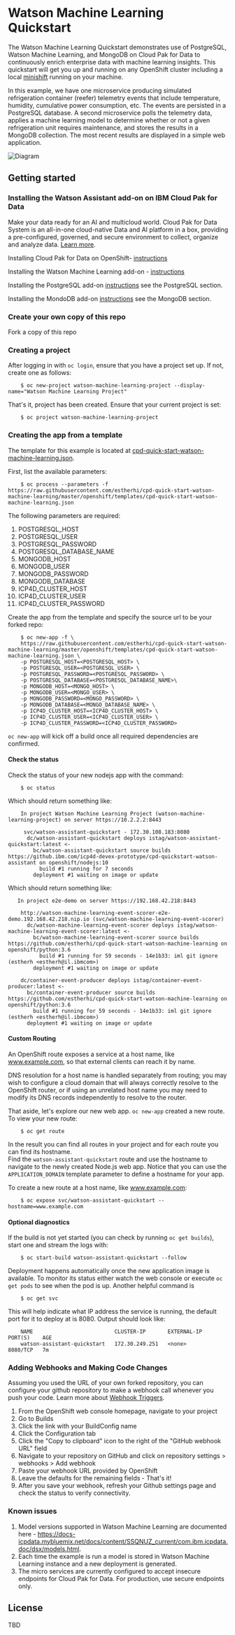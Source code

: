 # Watson Machine Learning Quickstart

The Watson Machine Learning Quickstart demonstrates use of PostgreSQL, Watson Machine Learning, and MongoDB on Cloud Pak for Data to continuously enrich enterprise data with machine learning insights. 
This quickstart will get you up and running on any OpenShift cluster including a local [minishift](https://www.okd.io/minishift) running on your machine.

In this example, we have one microservice producing simulated refrigeration container (reefer) telemetry events that include temperature, humidity, cumulative power consumption, etc. The events are persisted in a PostgreSQL database.
A second microservice polls the telemetry data, applies a machine learning model to determine whether or not a given refrigeration unit requires maintenance, and stores the results in a MongoDB collection.
The most recent results are displayed in a simple web application. 

![Diagram](readme_images/arch_diagram.jpg)
                     
## Getting started

### Installing the Watson Assistant add-on on IBM Cloud Pak for Data 

Make your data ready for an AI and multicloud world. Cloud Pak for Data System is an all-in-one cloud-native Data and AI platform in a box, providing a pre-configured, governed, and secure environment to collect, organize and analyze data. [Learn more](https://docs-icpdata.mybluemix.net/docs/content/SSQNUZ_current/com.ibm.icpdata.doc/zen/overview/overview.html).

Installing Cloud Pak for Data on OpenShift- [instructions](https://docs-icpdata.mybluemix.net/docs/content/SSQNUZ_current/com.ibm.icpdata.doc/zen/install/ovu.html)

Installing the Watson Machine Learning add-on - [instructions](https://docs-icpdata.mybluemix.net/docs/content/SSQNUZ_current/com.ibm.icpdata.doc/dsx/wmlservices.html)

Installing the PostgreSQL add-on [instructions](https://docs-icpdata.mybluemix.net/docs/content/SSQNUZ_current/com.ibm.icpdata.doc/zen/admin/create-db.html) see the PostgreSQL section.

Installing the MondoDB add-on [instructions](https://docs-icpdata.mybluemix.net/docs/content/SSQNUZ_current/com.ibm.icpdata.doc/zen/admin/create-db.html) see the MongoDB section.

### Create your own copy of this repo
Fork a copy of this repo

### Creating a project

After logging in with `oc login`, ensure that you have a project set up. If not, create one as follows:

        $ oc new-project watson-machine-learning-project --display-name="Watson Machine Learning Project"

That's it, project has been created. Ensure that your current project is set:

        $ oc project watson-machine-learning-project
        
### Creating the app from a template

The template for this example is located at [cpd-quick-start-watson-machine-learning.json](cpd-quick-start-watson-machine-learning.json).

First, list the available parameters:

        $ oc process --parameters -f https://raw.githubusercontent.com/estherhi/cpd-quick-start-watson-machine-learning/master/openshift/templates/cpd-quick-start-watson-machine-learning.json
        
The following parameters are required:   
  1.  POSTGRESQL_HOST
  2.  POSTGRESQL_USER
  3.  POSTGRESQL_PASSWORD
  4.  POSTGRESQL_DATABASE_NAME
  5.  MONGODB_HOST
  6.  MONGODB_USER 
  7.  MONGODB_PASSWORD
  8.  MONGODB_DATABASE
  9.  ICP4D_CLUSTER_HOST
  10. ICP4D_CLUSTER_USER
  11. ICP4D_CLUSTER_PASSWORD
        
Create the app from the template and specify the source url to be your forked repo:

        $ oc new-app -f \
        https://raw.githubusercontent.com/estherhi/cpd-quick-start-watson-machine-learning/master/openshift/templates/cpd-quick-start-watson-machine-learning.json \
        -p POSTGRESQL_HOST=<POSTGRESQL_HOST> \
        -p POSTGRESQL_USER=<POSTGRESQL_USER> \
        -p POSTGRESQL_PASSWORD=<POSTGRESQL_PASSWORD> \
        -p POSTGRESQL_DATABASE=<POSTGRESQL_DATABASE_NAME>\
        -p MONGODB_HOST=<MONGO_HOST> \
        -p MONGODB_USER=<MONGO_USER> \
        -p MONGODB_PASSWORD=<MONGO_PASSWORD> \
        -p MONGODB_DATABASE=<MONGO_DATABASE_NAME> \
        -p ICP4D_CLUSTER_HOST=<ICP4D_CLUSTER_HOST> \
        -p ICP4D_CLUSTER_USER=<ICP4D_CLUSTER_USER> \
        -p ICP4D_CLUSTER_PASSWORD=<ICP4D_CLUSTER_PASSWORD> 
        
`oc new-app` will kick off a build once all required dependencies are confirmed.        

#### Check the status


Check the status of your new nodejs app with the command:

        $ oc status
        
        
Which should return something like:

        In project Watson Machine Learning Project (watson-machine-learning-project) on server https://10.2.2.2:8443

         svc/watson-assistant-quickstart - 172.30.108.183:8080
          dc/watson-assistant-quickstart deploys istag/watson-assistant-quickstart:latest <-
            bc/watson-assistant-quickstart source builds https://github.ibm.com/icp4d-devex-prototype/cpd-quickstart-watson-assistant on openshift/nodejs:10
              build #1 running for 7 seconds
            deployment #1 waiting on image or update        
        

        
Which should return something like:

       In project e2e-demo on server https://192.168.42.218:8443

        http://watson-machine-learning-event-scorer-e2e-demo.192.168.42.218.nip.io (svc/watson-machine-learning-event-scorer)
          dc/watson-machine-learning-event-scorer deploys istag/watson-machine-learning-event-scorer:latest <-
            bc/watson-machine-learning-event-scorer source builds https://github.com/estherhi/cpd-quick-start-watson-machine-learning on openshift/python:3.6 
              build #1 running for 59 seconds - 14e1b33: iml git ignore (estherh <estherh@il.ibmcom>)
            deployment #1 waiting on image or update

        dc/container-event-producer deploys istag/container-event-producer:latest <-
          bc/container-event-producer source builds https://github.com/estherhi/cpd-quick-start-watson-machine-learning on openshift/python:3.6 
            build #1 running for 59 seconds - 14e1b33: iml git ignore (estherh <estherh@il.ibmcom>)
          deployment #1 waiting on image or update  
        
        
#### Custom Routing

An OpenShift route exposes a service at a host name, like www.example.com, so that external clients can reach it by name.

DNS resolution for a host name is handled separately from routing; you may wish to configure a cloud domain that will always correctly resolve to the OpenShift router, or if using an unrelated host name you may need to modify its DNS records independently to resolve to the router.

That aside, let's explore our new web app. `oc new-app` created a new route. To view your new route:

        $ oc get route

In the result you can find all routes in your project and for each route you can find its hostname.  
Find the `watson-assistant-quickstart` route and use the hostname to navigate to the newly created Node.js web app.
Notice that you can use the `APPLICATION_DOMAIN` template parameter to define a hostname for your app.

To create a new route at a host name, like www.example.com:

        $ oc expose svc/watson-assistant-quickstart --hostname=www.example.com


#### Optional diagnostics
        
If the build is not yet started (you can check by running `oc get builds`), start one and stream the logs with:

        $ oc start-build watson-assistant-quickstart --follow

Deployment happens automatically once the new application image is available.  To monitor its status either watch the web console or execute `oc get pods` to see when the pod is up.  Another helpful command is

        $ oc get svc
        
This will help indicate what IP address the service is running, the default port for it to deploy at is 8080. Output should look like:

        NAME                          CLUSTER-IP       EXTERNAL-IP   PORT(S)    AGE
        watson-assistant-quickstart   172.30.249.251   <none>        8080/TCP   7m                


### Adding Webhooks and Making Code Changes
Assuming you used the URL of your own forked repository, you can configure your github repository to make a webhook call whenever you push your code. Learn more about [Webhook Triggers](https://docs.openshift.com/container-platform/3.5/dev_guide/builds/triggering_builds.html#webhook-triggers).

1. From the OpenShift web console homepage, navigate to your project
2. Go to Builds
3. Click the link with your BuildConfig name
4. Click the Configuration tab
5. Click the "Copy to clipboard" icon to the right of the "GitHub webhook URL" field
6. Navigate to your repository on GitHub and click on repository settings > webhooks > Add webhook
7. Paste your webhook URL provided by OpenShift
8. Leave the defaults for the remaining fields - That's it!
9. After you save your webhook, refresh your Github settings page and check the status to verify connectivity.  

### Known issues
1. Model versions supported in Watson Machine Learning are documented here - https://docs-icpdata.mybluemix.net/docs/content/SSQNUZ_current/com.ibm.icpdata.doc/dsx/models.html.
2. Each time the example is run a model is stored in Watson Machine Learning instance and a new deployment is generated.
3. The micro services are currently configured to accept insecure endpoints for Cloud Pak for Data. For production, use secure endpoints only.

## License
TBD
